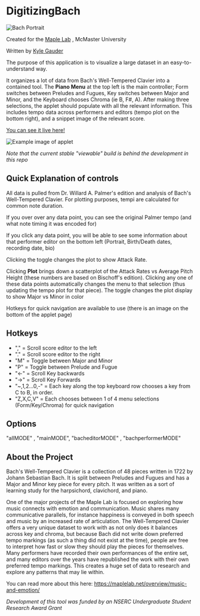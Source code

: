 # DigitizingBach

![Bach Portrait](https://github.com/gauderkd/DigitizingBach/blob/master/Elements/Bachpor.png)

Created for the [Maple Lab](https://maplelab.net/) , McMaster University

Written by [Kyle Gauder](https://github.com/gauderkd)


The purpose of this application is to visualize a large dataset in an easy-to-understand way.

It organizes a lot of data from Bach's Well-Tempered Clavier into a contained tool. The **Piano Menu** at the top left is the main controller; Form switches between Preludes and Fugues, Key switches between Major and Minor, and the Keyboard chooses Chroma (ie B, F#, A). After making three selections, the applet should populate with all the relevant information. This includes tempo data across performers and editors (tempo plot on the bottom right), and a snippet image of the relevant score.

[You can see it live here!](https://maplelab.net/bachtempi)

![Example image of applet](https://github.com/gauderkd/DigitizingBach/blob/master/Elements/BachTempi_Example.png)

_Note that the current stable "viewable" build is behind the development in this repo_

## Quick Explanation of controls
All data is pulled from Dr. Willard A. Palmer's edition and analysis of Bach's Well-Tempered Clavier. For plotting purposes, tempi are calculated for common note duration. 

If you over over any data point, you can see the original Palmer tempo (and what note timing it was encoded for) 

If you click any data point, you will be able to see some information about that performer editor on the bottom left (Portrait, Birth/Death dates, recording date, bio)

Clicking the toggle changes the plot to show Attack Rate.

Clicking **Plot** brings down a scatterplot of the Attack Rates vs Average Pitch Height (these numbers are based on Bischoff's edition). Clicking any one of these data points automatically changes the menu to that selection (thus updating the tempo plot for that piece). The toggle changes the plot display to show Major vs Minor in color

Hotkeys for quick navigation are available to use (there is an image on the bottom of the applet page)

## Hotkeys
- "," = Scroll score editor to the left
- "." = Scroll score editor to the right
- "M" = Toggle between Major and Minor
- "P" = Toggle between Prelude and Fugue
- "<-" = Scroll Key backwards
- "->" = Scroll Key Forwards
- "~,1,2...0,-" = Each key along the top keyboard row chooses a key from C to B, in order.
- "Z,X,C,V" = Each chooses between 1 of 4 menu selections (Form/Key/Chroma) for quick navigation

## Options
"allMODE" , "mainMODE", "bacheditorMODE" , "bachperformerMODE"
## About the Project
Bach's Well-Tempered Clavier is a collection of 48 pieces written in 1722 by Johann Sebastian Bach. It is split between Preludes and Fugues and has a Major and Minor key piece for every pitch. It was written as a sort of learning study for the harpsichord, clavichord, and piano.

One of the major projects of the Maple Lab is focused on exploring how music connects with emotion and communication. Music shares many communicative parallels, for instance happiness is conveyed in both speech and music by an increased rate of articulation. The Well-Tempered Clavier offers a very unique dataset to work with as not only does it balances across key and chroma, but because Bach did not write down preferred tempo markings (as such a thing did not exist at the time), people are free to interpret how fast or slow they should play the pieces for themselves. Many performers have recorded their own performances of the entire set, and many editors over the years have republished the work with their own preferred tempo markings. This creates a huge set of data to research and explore any patterns that may lie within.

You can read more about this here:
https://maplelab.net/overview/music-and-emotion/

_Development of this tool was funded by an NSERC Undergraduate Student Research Award Grant_
